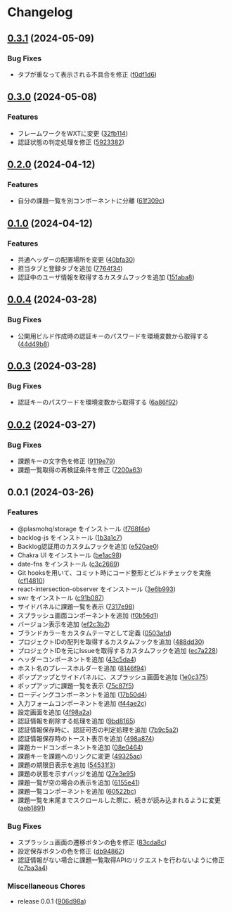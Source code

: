 # Changelog

## [0.3.1](https://github.com/ryohidaka/sidepanel-for-backlog/compare/v0.3.0...v0.3.1) (2024-05-09)


### Bug Fixes

* タブが重なって表示される不具合を修正 ([f0df1d6](https://github.com/ryohidaka/sidepanel-for-backlog/commit/f0df1d6edf4acac166e0616cdac9f83262a0a9cf))

## [0.3.0](https://github.com/ryohidaka/sidepanel-for-backlog/compare/v0.2.0...v0.3.0) (2024-05-08)


### Features

* フレームワークをWXTに変更 ([32fb114](https://github.com/ryohidaka/sidepanel-for-backlog/commit/32fb114916f72b441e2650ae8a7a1a204980268c))
* 認証状態の判定処理を修正 ([5923382](https://github.com/ryohidaka/sidepanel-for-backlog/commit/59233824df1c67ce7533dace65502d11d9c842b0))

## [0.2.0](https://github.com/ryohidaka/sidepanel-for-backlog/compare/v0.1.0...v0.2.0) (2024-04-12)


### Features

* 自分の課題一覧を別コンポーネントに分離 ([61f309c](https://github.com/ryohidaka/sidepanel-for-backlog/commit/61f309c1796c9371fe1ee3380e82ce9e1faa1dc6))

## [0.1.0](https://github.com/ryohidaka/sidepanel-for-backlog/compare/v0.0.4...v0.1.0) (2024-04-12)


### Features

* 共通ヘッダーの配置場所を変更 ([40bfa30](https://github.com/ryohidaka/sidepanel-for-backlog/commit/40bfa30b4ffbc4fc5675c5e843db0766e4e6bd36))
* 担当タブと登録タブを追加 ([7764f34](https://github.com/ryohidaka/sidepanel-for-backlog/commit/7764f3408532de5c6164090cadf9049df6c942d9))
* 認証中のユーザ情報を取得するカスタムフックを追加 ([151aba8](https://github.com/ryohidaka/sidepanel-for-backlog/commit/151aba8ef50a248fdf90b290de92aa80911556cf))

## [0.0.4](https://github.com/ryohidaka/sidepanel-for-backlog/compare/v0.0.3...v0.0.4) (2024-03-28)


### Bug Fixes

* 公開用ビルド作成時の認証キーのパスワードを環境変数から取得する ([44d49b8](https://github.com/ryohidaka/sidepanel-for-backlog/commit/44d49b88808bf03d181cb4f7ba380d186cf6e433))

## [0.0.3](https://github.com/ryohidaka/sidepanel-for-backlog/compare/v0.0.2...v0.0.3) (2024-03-28)


### Bug Fixes

* 認証キーのパスワードを環境変数から取得する ([6a86f92](https://github.com/ryohidaka/sidepanel-for-backlog/commit/6a86f92b2c2a70dd57a05be72e8f9a92a71df5c5))

## [0.0.2](https://github.com/ryohidaka/sidepanel-for-backlog/compare/v0.0.1...v0.0.2) (2024-03-27)


### Bug Fixes

* 課題キーの文字色を修正 ([9119e79](https://github.com/ryohidaka/sidepanel-for-backlog/commit/9119e796405098f0fe952c98efce0bef93529312))
* 課題一覧取得の再検証条件を修正 ([7200a63](https://github.com/ryohidaka/sidepanel-for-backlog/commit/7200a6398382092568eb95ce61a87ba9bf11e78d))

## 0.0.1 (2024-03-26)


### Features

* @plasmohq/storage をインストール ([f768f4e](https://github.com/ryohidaka/sidepanel-for-backlog/commit/f768f4e62ff73e3839fb38e85ce722a7e06084bf))
* backlog-js をインストール ([1b3a1c7](https://github.com/ryohidaka/sidepanel-for-backlog/commit/1b3a1c7e98e71f33551685bb4b1f2347a07d431b))
* Backlog認証用のカスタムフックを追加 ([e520ae0](https://github.com/ryohidaka/sidepanel-for-backlog/commit/e520ae03c4f414601fdc469a5384e790e658aad4))
* Chakra UI をインストール ([be1ac98](https://github.com/ryohidaka/sidepanel-for-backlog/commit/be1ac980ab90066736f1f017210b380641457d2a))
* date-fns をインストール ([c3c2669](https://github.com/ryohidaka/sidepanel-for-backlog/commit/c3c2669c280b6c5a041877b152c125a88875d621))
* Git hooksを用いて、コミット時にコード整形とビルドチェックを実施 ([cf14810](https://github.com/ryohidaka/sidepanel-for-backlog/commit/cf1481003d7b762b368367190ffd49fe73717922))
* react-intersection-observer をインストール ([3e6b993](https://github.com/ryohidaka/sidepanel-for-backlog/commit/3e6b99328be2971ddefd50041589784495e117e0))
* swr をインストール ([c91b087](https://github.com/ryohidaka/sidepanel-for-backlog/commit/c91b08744669367084978eaaa0b00cb15d77bc34))
* サイドパネルに課題一覧を表示 ([7317e98](https://github.com/ryohidaka/sidepanel-for-backlog/commit/7317e98fd1307bd71cca2cbed7710f71a1cd7b40))
* スプラッシュ画面コンポーネントを追加 ([f0b56d1](https://github.com/ryohidaka/sidepanel-for-backlog/commit/f0b56d1b49e1ebe4d1afc92962161b4c574363c1))
* バージョン表示を追加 ([ef2c3b2](https://github.com/ryohidaka/sidepanel-for-backlog/commit/ef2c3b2e785182006e79306f48320a932bb60cac))
* ブランドカラーをカスタムテーマとして定義 ([0503afd](https://github.com/ryohidaka/sidepanel-for-backlog/commit/0503afde72ce5fc8f0131a1d810f378ea1780e81))
* プロジェクトIDの配列を取得するカスタムフックを追加 ([488dd30](https://github.com/ryohidaka/sidepanel-for-backlog/commit/488dd30f2e55242b65d2b311e5671766df667236))
* プロジェクトIDを元にIssueを取得するカスタムフックを追加 ([ec7a228](https://github.com/ryohidaka/sidepanel-for-backlog/commit/ec7a228ea54bd13458b72aa3d6d3563d3eb251d8))
* ヘッダーコンポーネントを追加 ([43c5da4](https://github.com/ryohidaka/sidepanel-for-backlog/commit/43c5da442811cec6f359c9bd8342b06dd748449e))
* ホスト名のプレースホルダーを追加 ([8146f94](https://github.com/ryohidaka/sidepanel-for-backlog/commit/8146f948e0963977c93cb843d9072f0cd823b5c7))
* ポップアップとサイドパネルに、スプラッシュ画面を追加 ([1e0c375](https://github.com/ryohidaka/sidepanel-for-backlog/commit/1e0c375a28f0437017bcb2f1e67ff8aa68ab191e))
* ポップアップに課題一覧を表示 ([75c87f5](https://github.com/ryohidaka/sidepanel-for-backlog/commit/75c87f5066e784fad0562b915127fb3ad80f0c96))
* ローディングコンポーネントを追加 ([17b50d4](https://github.com/ryohidaka/sidepanel-for-backlog/commit/17b50d4c3ab711fc43f7c52457b79bdf7e266341))
* 入力フォームコンポーネントを追加 ([f44ae2c](https://github.com/ryohidaka/sidepanel-for-backlog/commit/f44ae2c4f97a2710a6efc52abf45354cc2fd4ac5))
* 設定画面を追加 ([4f98a2a](https://github.com/ryohidaka/sidepanel-for-backlog/commit/4f98a2accf29aa865412b4d8d1ba1ee2d40b45e3))
* 認証情報を削除する処理を追加 ([9bd8165](https://github.com/ryohidaka/sidepanel-for-backlog/commit/9bd816536806a3e7c08e61fda1dc577a754eb3d4))
* 認証情報保存時に、認証可否の判定処理を追加 ([7b9c5a2](https://github.com/ryohidaka/sidepanel-for-backlog/commit/7b9c5a290b0f03582abc362f735667011157f82e))
* 認証情報保存時のトースト表示を追加 ([498a874](https://github.com/ryohidaka/sidepanel-for-backlog/commit/498a874efc7856c0131d4b2a7a37857264312850))
* 課題カードコンポーネントを追加 ([08e0464](https://github.com/ryohidaka/sidepanel-for-backlog/commit/08e0464c2e7193526fb771928bb2217832dbdb82))
* 課題キーを課題へのリンクに変更 ([49325ac](https://github.com/ryohidaka/sidepanel-for-backlog/commit/49325ac356e667d9401781b83c6b0e1543cd0b09))
* 課題の期限日表示を追加 ([54531f3](https://github.com/ryohidaka/sidepanel-for-backlog/commit/54531f3869477b0194fa086a42adc4d0f97b70af))
* 課題の状態を示すバッジを追加 ([27e3e95](https://github.com/ryohidaka/sidepanel-for-backlog/commit/27e3e95df3c41117cbbccff41d56f24407641c56))
* 課題一覧が空の場合の表示を追加 ([6155e41](https://github.com/ryohidaka/sidepanel-for-backlog/commit/6155e41f182d6db714cce23b485084c29397323e))
* 課題一覧コンポーネントを追加 ([60522bc](https://github.com/ryohidaka/sidepanel-for-backlog/commit/60522bca0a80028bf449e0b9d0b98dde531fed76))
* 課題一覧を末尾までスクロールした際に、続きが読み込まれるように変更 ([aeb1891](https://github.com/ryohidaka/sidepanel-for-backlog/commit/aeb1891e69462966b0d59d1031e3960a246767c0))


### Bug Fixes

* スプラッシュ画面の遷移ボタンの色を修正 ([83cda8c](https://github.com/ryohidaka/sidepanel-for-backlog/commit/83cda8c455ed9174a5b60336393cdb695ba390d6))
* 設定保存ボタンの色を修正 ([db94862](https://github.com/ryohidaka/sidepanel-for-backlog/commit/db9486286bb2da8bbdb83bf638709c1a711e2c44))
* 認証情報がない場合に課題一覧取得APIのリクエストを行わないように修正 ([c7ba3a4](https://github.com/ryohidaka/sidepanel-for-backlog/commit/c7ba3a402ecfadd80d0c7e0569d1f6b9c71f183f))


### Miscellaneous Chores

* release 0.0.1 ([906d98a](https://github.com/ryohidaka/sidepanel-for-backlog/commit/906d98a7b36031de20c0e073496400bcd5df145e))
